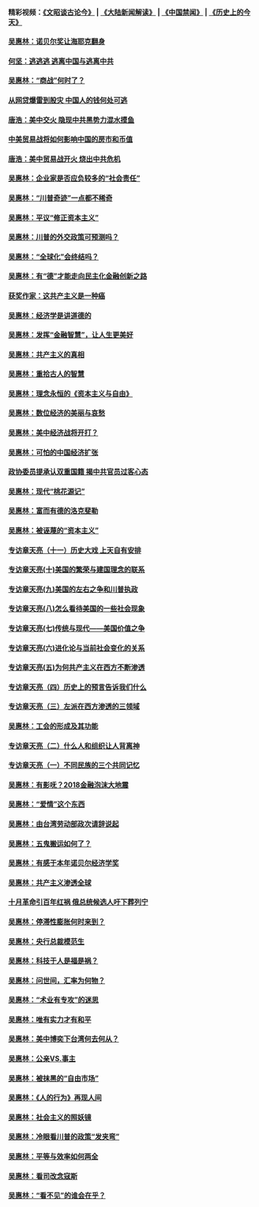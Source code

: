 #### 精彩视频：[《文昭谈古论今》](https://github.com/gfw-breaker/wenzhao/blob/master/README.md?t=12151231) | [《大陆新闻解读》](https://github.com/gfw-breaker/ntdtv-comedy/blob/master/README.md?t=12151231) | [《中国禁闻》](https://github.com/gfw-breaker/ntdtv-news/blob/master/README.md?t=12151231) | [《历史上的今天》](https://github.com/gfw-breaker/today-in-history/blob/master/README.md?t=12151231) 

#### [吴惠林：诺贝尔奖让海耶克翻身](../pages/nsc423/n10890049.md?t=12151231) 

#### [何坚：逃逃逃 逃离中国与逃离中共](../pages/nsc423/n10592891.md?t=12151231) 

#### [吴惠林：“商战”何时了？](../pages/nsc423/n10573558.md?t=12151231) 

#### [从网贷爆雷到股灾 中国人的钱何处可逃](../pages/nsc423/n10572800.md?t=12151231) 

#### [唐浩：美中交火 隐现中共黑势力混水摸鱼](../pages/nsc423/n10544040.md?t=12151231) 

#### [中美贸易战将如何影响中国的房市和币值](../pages/nsc423/n10543697.md?t=12151231) 

#### [唐浩：美中贸易战开火 烧出中共危机](../pages/nsc423/n10540126.md?t=12151231) 

#### [吴惠林：企业家是否应负较多的“社会责任”](../pages/nsc423/n10535022.md?t=12151231) 

#### [吴惠林：“川普奇迹”一点都不稀奇](../pages/nsc423/n10512808.md?t=12151231) 

#### [吴惠林：平议“修正资本主义”](../pages/nsc423/n10495724.md?t=12151231) 

#### [吴惠林：川普的外交政策可预测吗？](../pages/nsc423/n10462387.md?t=12151231) 

#### [吴惠林：“全球化”会终结吗？](../pages/nsc423/n10452838.md?t=12151231) 

#### [吴惠林：有“德”才能走向民主化金融创新之路](../pages/nsc423/n10432292.md?t=12151231) 

#### [获奖作家：这共产主义是一种癌](../pages/nsc423/n10431541.md?t=12151231) 

#### [吴惠林：经济学是讲道德的](../pages/nsc423/n10398014.md?t=12151231) 

#### [吴惠林：发挥“金融智慧”，让人生更美好](../pages/nsc423/n10375019.md?t=12151231) 

#### [吴惠林：共产主义的真相](../pages/nsc423/n10351394.md?t=12151231) 

#### [吴惠林：重拾古人的智慧](../pages/nsc423/n10337691.md?t=12151231) 

#### [吴惠林：理念永恒的《资本主义与自由》](../pages/nsc423/n10316274.md?t=12151231) 

#### [吴惠林：数位经济的美丽与哀愁](../pages/nsc423/n10292946.md?t=12151231) 

#### [吴惠林：美中经济战将开打？](../pages/nsc423/n10258825.md?t=12151231) 

#### [吴惠林：可怕的中国经济扩张](../pages/nsc423/n10219147.md?t=12151231) 

#### [政协委员提承认双重国籍 揭中共官员过客心态](../pages/nsc423/n10208809.md?t=12151231) 

#### [吴惠林：现代“桃花源记”](../pages/nsc423/n10185234.md?t=12151231) 

#### [吴惠林：富而有德的洛克斐勒](../pages/nsc423/n10142264.md?t=12151231) 

#### [吴惠林：被诬蔑的“资本主义”](../pages/nsc423/n10124816.md?t=12151231) 

#### [专访章天亮（十一）历史大戏 上天自有安排](../pages/nsc423/n10094905.md?t=12151231) 

#### [专访章天亮(十)美国的繁荣与建国理念的联系](../pages/nsc423/n10094899.md?t=12151231) 

#### [专访章天亮(九)美国的左右之争和川普执政](../pages/nsc423/n10094889.md?t=12151231) 

#### [专访章天亮(八)怎么看待美国的一些社会现象](../pages/nsc423/n10094857.md?t=12151231) 

#### [专访章天亮(七)传统与现代——美国价值之争](../pages/nsc423/n10093140.md?t=12151231) 

#### [专访章天亮(六)进化论与当前社会变化的关系](../pages/nsc423/n10092036.md?t=12151231) 

#### [专访章天亮(五)为何共产主义在西方不断渗透](../pages/nsc423/n10083620.md?t=12151231) 

#### [专访章天亮（四）历史上的预言告诉我们什么](../pages/nsc423/n10083606.md?t=12151231) 

#### [专访章天亮（三）左派在西方渗透的三领域](../pages/nsc423/n10081115.md?t=12151231) 

#### [吴惠林：工会的形成及其功能](../pages/nsc423/n10080633.md?t=12151231) 

#### [专访章天亮（二）什么人和组织让人背离神](../pages/nsc423/n10076637.md?t=12151231) 

#### [专访章天亮（一）不同民族的三个共同记忆](../pages/nsc423/n10074188.md?t=12151231) 

#### [吴惠林：有影呒？2018金融泡沫大地震](../pages/nsc423/n10040534.md?t=12151231) 

#### [吴惠林：“爱情”这个东西](../pages/nsc423/n10019423.md?t=12151231) 

#### [吴惠林：由台湾劳动部政次请辞说起](../pages/nsc423/n9979679.md?t=12151231) 

#### [吴惠林：五鬼搬运如何了？](../pages/nsc423/n9925338.md?t=12151231) 

#### [吴惠林：有感于本年诺贝尔经济学奖](../pages/nsc423/n9871883.md?t=12151231) 

#### [吴惠林：共产主义渗透全球](../pages/nsc423/n9812748.md?t=12151231) 

#### [十月革命引百年红祸 俄总统候选人吁下葬列宁](../pages/nsc423/n9810182.md?t=12151231) 

#### [吴惠林：停滞性膨胀何时来到？](../pages/nsc423/n9764136.md?t=12151231) 

#### [吴惠林：央行总裁模范生](../pages/nsc423/n9728134.md?t=12151231) 

#### [吴惠林：科技于人是福是祸？](../pages/nsc423/n9672982.md?t=12151231) 

#### [吴惠林：问世间，汇率为何物？](../pages/nsc423/n9621788.md?t=12151231) 

#### [吴惠林：“术业有专攻”的迷思](../pages/nsc423/n9580363.md?t=12151231) 

#### [吴惠林：唯有实力才有和平](../pages/nsc423/n9529599.md?t=12151231) 

#### [吴惠林：美中博奕下台湾何去何从？](../pages/nsc423/n9483598.md?t=12151231) 

#### [吴惠林：公亲VS.事主](../pages/nsc423/n9425637.md?t=12151231) 

#### [吴惠林：被抹黑的“自由市场”](../pages/nsc423/n9351545.md?t=12151231) 

#### [吴惠林：《人的行为》再现人间](../pages/nsc423/n9296339.md?t=12151231) 

#### [吴惠林：社会主义的照妖镜](../pages/nsc423/n9243460.md?t=12151231) 

#### [吴惠林：冷眼看川普的政策“发夹弯”](../pages/nsc423/n9120684.md?t=12151231) 

#### [吴惠林：平等与效率如何两全](../pages/nsc423/n9075430.md?t=12151231) 

#### [吴惠林：看司改念寇斯](../pages/nsc423/n9024915.md?t=12151231) 

#### [吴惠林：“看不见”的谁会在乎？](../pages/nsc423/n8977488.md?t=12151231) 

